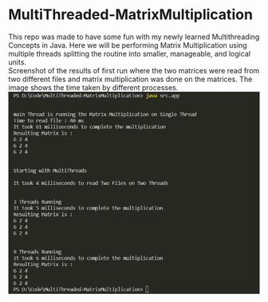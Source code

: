 # MultiThreaded-MatrixMultiplication
This repo was made to have some fun with my newly learned Multithreading Concepts in Java. Here we will be performing Matrix Multiplication using multiple threads splitting the routine into smaller, manageable, and logical units.      
Screenshot of the results of first run where the two matrices were read from two different files and matrix multiplication was done on the matrices. The image shows the time taken by different processes.
![Screenshot of the results of first run](https://github.com/samratpodder/MultiThreaded-MatrixMultiplication/blob/master/images/Trial1.png)